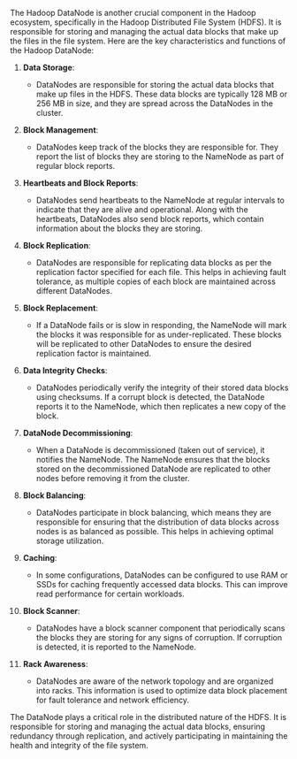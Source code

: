 The Hadoop DataNode is another crucial component in the Hadoop ecosystem, specifically in the Hadoop Distributed File System (HDFS). It is responsible for storing and managing the actual data blocks that make up the files in the file system. Here are the key characteristics and functions of the Hadoop DataNode:

1. **Data Storage**:

   - DataNodes are responsible for storing the actual data blocks that make up files in the HDFS. These data blocks are typically 128 MB or 256 MB in size, and they are spread across the DataNodes in the cluster.

2. **Block Management**:

   - DataNodes keep track of the blocks they are responsible for. They report the list of blocks they are storing to the NameNode as part of regular block reports.

3. **Heartbeats and Block Reports**:

   - DataNodes send heartbeats to the NameNode at regular intervals to indicate that they are alive and operational. Along with the heartbeats, DataNodes also send block reports, which contain information about the blocks they are storing.

4. **Block Replication**:

   - DataNodes are responsible for replicating data blocks as per the replication factor specified for each file. This helps in achieving fault tolerance, as multiple copies of each block are maintained across different DataNodes.

5. **Block Replacement**:

   - If a DataNode fails or is slow in responding, the NameNode will mark the blocks it was responsible for as under-replicated. These blocks will be replicated to other DataNodes to ensure the desired replication factor is maintained.

6. **Data Integrity Checks**:

   - DataNodes periodically verify the integrity of their stored data blocks using checksums. If a corrupt block is detected, the DataNode reports it to the NameNode, which then replicates a new copy of the block.

7. **DataNode Decommissioning**:

   - When a DataNode is decommissioned (taken out of service), it notifies the NameNode. The NameNode ensures that the blocks stored on the decommissioned DataNode are replicated to other nodes before removing it from the cluster.

8. **Block Balancing**:

   - DataNodes participate in block balancing, which means they are responsible for ensuring that the distribution of data blocks across nodes is as balanced as possible. This helps in achieving optimal storage utilization.

9. **Caching**:

   - In some configurations, DataNodes can be configured to use RAM or SSDs for caching frequently accessed data blocks. This can improve read performance for certain workloads.

10. **Block Scanner**:

    - DataNodes have a block scanner component that periodically scans the blocks they are storing for any signs of corruption. If corruption is detected, it is reported to the NameNode.

11. **Rack Awareness**:

    - DataNodes are aware of the network topology and are organized into racks. This information is used to optimize data block placement for fault tolerance and network efficiency.

The DataNode plays a critical role in the distributed nature of the HDFS. It is responsible for storing and managing the actual data blocks, ensuring redundancy through replication, and actively participating in maintaining the health and integrity of the file system.
